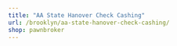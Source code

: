 ```yaml
---
title: "AA State Hanover Check Cashing"
url: /brooklyn/aa-state-hanover-check-cashing/
shop: pawnbroker
---
```

